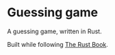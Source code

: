 # Guessing game

A guessing game, written in Rust.

Built while following [The Rust Book](https://doc.rust-lang.org/book/ch02-00-guessing-game-tutorial.html).
